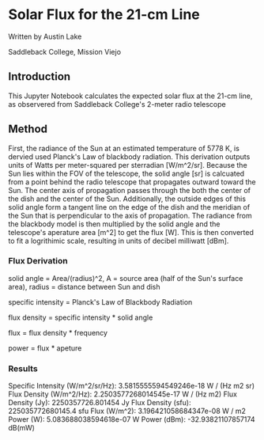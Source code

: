 # Solar Flux for the 21-cm Line
Written by Austin Lake

Saddleback College, Mission Viejo

## Introduction
This Jupyter Notebook calculates the expected solar flux at the 21-cm line, as observered from Saddleback College's 2-meter radio telescope

## Method
First, the radiance of the Sun at an estimated temperature of 5778 K, is dervied used Planck's Law of blackbody radiation. This derivation outputs units of Watts per meter-squared per sterradian [W/m^2/sr]. Because the Sun lies within the FOV of the telescope, the solid angle [sr] is calcuated from a point behind the radio telescope that propagates outward toward the Sun. The center axis of propagation passes through the both the center of the dish and the center of the Sun. Additionally, the outside edges of this solid angle form a tangent line on the edge of the dish and the meridian of the Sun that is perpendicular to the axis of propagation. The radiance from the blackbody model is then multiplied by the solid angle and the telescope's aperature area [m^2] to get the flux [W]. This is then converted to fit a logrithimic scale, resulting in units of decibel milliwatt [dBm].

### Flux Derivation

solid angle = Area/(radius)^2, A = source area (half of the Sun's surface area), radius = distance between Sun and dish

specific intensity = Planck's Law of Blackbody Radiation

flux density = specific intensity * solid angle

flux = flux density * frequency

power = flux * apeture

### Results

Specific Intensity (W/m^2/sr/Hz):	3.5815555594549246e-18 W / (Hz m2 sr)
Flux Density (W/m^2/Hz):		2.2503577268014545e-17 W / (Hz m2)
Flux Density (Jy):			2250357726.801454 Jy
Flux Density (sfu):			225035772680145.4 sfu
Flux (W/m^2):				3.196421058684347e-08 W / m2
Power (W):				5.083688038594618e-07 W
Power (dBm):				-32.93821107857174 dB(mW)

